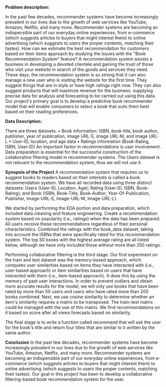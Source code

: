 **Problem description:**

In the past few decades, recommender systems have become increasingly prevalent in our lives due to the growth of web services like YouTube, Amazon, Netflix, and many more. Recommender systems are becoming an indispensible part of our everyday online experiences, from e-commerce (which suggests articles to buyers that might interest them) to online advertising (which suggests to users the proper contents, matching their tastes). How can we estimate the best recommendation for customers based on their items approach by studying the issues with the "Book Recommendation System" feature? A recommendation system assists a business in developing a devoted clientele and gaining the trust of those who visit your website in search of the goods and services they need. These days, the recommendation system is so strong that it can also manage a new user who is visiting the website for the first time. They suggest things that are in style or have high ratings right now. They can also suggest products that will maximize revenue for the business. supplying precise data for analysis and forecasting to be carried out using this data. Our project's primary goal is to develop a predictive book recommender model that will enable consumers to select a book that suits them best based on their reading preferences.

**Data Description:**

There are three datasets: • Book information: ISBN, book title, book author, publisher, year of publication, image URL-S, image URL-M, and image URL-L • User-ID, location, and age data • Ratings information (Book-Rating, ISBN, User-ID) An important factor in recommendations is user involvement. Data preparation is essential for the successful construction of the collaborative filtering model in recommender systems. The Users dataset is not relevant to the recommendation system, thus we will not use it.


**Synopsis of the Project**
A recommendation system that requires us to suggest books to readers based on their interests is called a book recommendation system. We have all recorded data using three distinct datasets: Users (User-ID, Location, Age); Rating (User-ID, ISBN, Book-Rating); and Book (ISBN, Book-Title, Book-Author, Year-Of-Publication, Publisher, Image-URL-S, Image-URL-M, Image-URL-L).

We started by performing the EDA portion and data preparation, which included data cleaning and feature engineering. Create a recommendation system based on popularity (i.e., ratings) when the data has been prepared. All users receive these recommendations regardless of their personal characteristics. Combined the ratings with the book_data dataset, taking into account the ISBNs that were specifically rated for this recommendation system. The top 50 books with the highest average rating are all listed below, although we have only included those without more than 250 ratings.

Performing collaborative filtering is the third stage. Our first experiment on the train and test dataset was the memory-based approach, which computes user similarities based on items they have interacted with (i.e., user-based approach) or item similarities based on users that have interacted with them (i.e., item-based approach). It does this by using the memory of past user interactions. In order to prevent outliers and obtain more accurate results for the model, we will only use books that have been rated by more than 50 users and users who have rated more than 200 books combined. Next, we use cosine similarity to determine whether an item's similarity requires a matrix to be transposed. The train-test matrix could be managed with the use of this matrix. We find recommendations on it based on score after all views forecasts based on similarity.

The final stage is to write a function called recommend that will ask the user for the book's title and return four titles that are similar to it written by the same author.

**Conclusion**
In the past few decades, recommender systems have become increasingly prevalent in our lives due to the growth of web services like YouTube, Amazon, Netflix, and many more. Recommender systems are becoming an indispensible part of our everyday online experiences, from e-commerce (which suggests articles to buyers that might interest them) to online advertising (which suggests to users the proper contents, matching their tastes). Our goal in this project has been to develop a collaborative filtering-based book recommendation system for the user.

